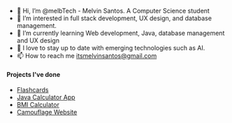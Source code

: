 - 👋 Hi, I’m @melbTech - Melvin Santos. A Computer Science student
- 👀 I’m interested in full stack development, UX design, and database management.
- 🌱 I’m currently learning Web development, Java, database management and UX design
- 🫶 I love to stay up to date with emerging technologies such as AI.
- 📫 How to reach me itsmelvinsantos@gmail.com

#### Projects I've done
- [Flashcards](https://github.com/melbTech/Flashcards)
- [Java Calculator App](https://github.com/melbTech/Java-Calculator-App)
- [BMI Calculator](https://github.com/melbTech/bmi-calculator)
- [Camouflage Website](https://github.com/melbTech/camouflage-landing-page)
<!---
melbTech/melbTech is a ✨ special ✨ repository because its `README.md` (this file) appears on your GitHub profile.
You can click the Preview link to take a look at your changes.
--->
